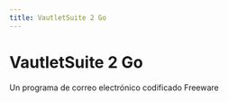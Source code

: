 ```yaml
---
title: VautletSuite 2 Go
---
```

# VautletSuite 2 Go 

Un programa de correo electrónico codificado Freeware
